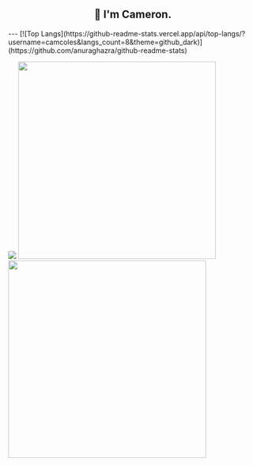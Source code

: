 <h2 align="center">👋 I'm Cameron.</h2>
---
[![Top Langs](https://github-readme-stats.vercel.app/api/top-langs/?username=camcoles&langs_count=8&theme=github_dark)](https://github.com/anuraghazra/github-readme-stats)

<p align = "left">
  <img src = "https://github-readme-stats.vercel.app/api/top-langs/?username=camcoles&langs_count=8&theme=github_dark" >
  <img src = "https://github-readme-stats.vercel.app/api?username=camcoles&show_icons=true&theme=github_dark" width = 400>
  <img src = "https://github-readme-streak-stats.herokuapp.com?user=camcoles&theme=dark&hide_border=true" width = 400>
</p>
